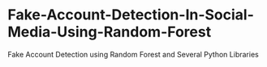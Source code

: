 # Fake-Account-Detection-In-Social-Media-Using-Random-Forest
Fake Account Detection using Random Forest and Several Python Libraries
